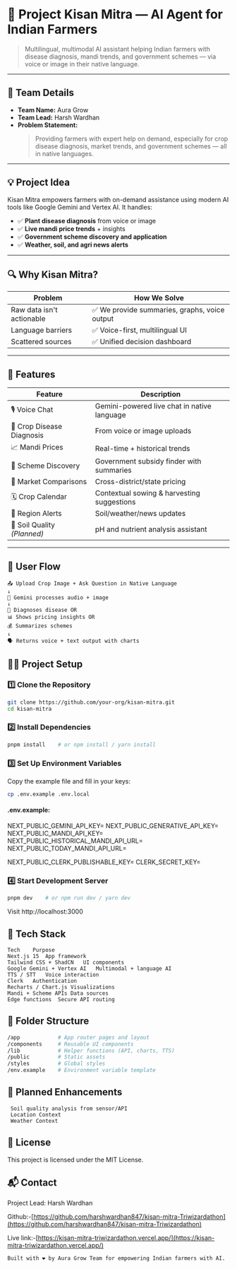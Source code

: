 # 🌾 Project Kisan Mitra — AI Agent for Indian Farmers

> Multilingual, multimodal AI assistant helping Indian farmers with disease diagnosis, mandi trends, and government schemes — via voice or image in their native language.

---

## 👥 Team Details

- **Team Name:** Aura Grow  
- **Team Lead:** Harsh Wardhan  
- **Problem Statement:**  
  > Providing farmers with expert help on demand, especially for crop disease diagnosis, market trends, and government schemes — all in native languages.

---

## 💡 Project Idea

Kisan Mitra empowers farmers with on-demand assistance using modern AI tools like Google Gemini and Vertex AI. It handles:

- ✅ **Plant disease diagnosis** from voice or image
- ✅ **Live mandi price trends** + insights
- ✅ **Government scheme discovery and application**
- ✅ **Weather, soil, and agri news alerts**

---

## 🔍 Why Kisan Mitra?

| Problem | How We Solve |
|--------|--------------|
| Raw data isn't actionable | ✅ We provide summaries, graphs, voice output |
| Language barriers | ✅ Voice-first, multilingual UI |
| Scattered sources | ✅ Unified decision dashboard |

---

## 🚀 Features

| Feature | Description |
|--------|-------------|
| 🎙️ Voice Chat | Gemini-powered live chat in native language |
| 🌿 Crop Disease Diagnosis | From voice or image uploads |
| 📈 Mandi Prices | Real-time + historical trends |
| 🧾 Scheme Discovery | Government subsidy finder with summaries |
| 📍 Market Comparisons | Cross-district/state pricing |
| 🗓️ Crop Calendar | Contextual sowing & harvesting suggestions |
| 📰 Region Alerts | Soil/weather/news updates |
| 🧪 Soil Quality *(Planned)* | pH and nutrient analysis assistant |

---

## 🔁 User Flow

```text
📤 Upload Crop Image + Ask Question in Native Language
↓
🧠 Gemini processes audio + image
↓
🦠 Diagnoses disease OR
📊 Shows pricing insights OR
💰 Summarizes schemes
↓
🗣️ Returns voice + text output with charts
```



## 🧑‍💻 Project Setup
### 1️⃣ Clone the Repository
```bash
git clone https://github.com/your-org/kisan-mitra.git
cd kisan-mitra
```
### 2️⃣ Install Dependencies
```bash
pnpm install    # or npm install / yarn install
```
### 3️⃣ Set Up Environment Variables
Copy the example file and fill in your keys:

```bash
cp .env.example .env.local
```
#### .env.example:
NEXT_PUBLIC_GEMINI_API_KEY=
NEXT_PUBLIC_GENERATIVE_API_KEY=
NEXT_PUBLIC_MANDI_API_KEY=
NEXT_PUBLIC_HISTORICAL_MANDI_API_URL=
NEXT_PUBLIC_TODAY_MANDI_API_URL=

NEXT_PUBLIC_CLERK_PUBLISHABLE_KEY=
CLERK_SECRET_KEY=

### 4️⃣ Start Development Server
```bash
pnpm dev    # or npm run dev / yarn dev
```
Visit http://localhost:3000

## 🧱 Tech Stack
```text
Tech	Purpose
Next.js 15	App framework
Tailwind CSS + ShadCN	UI components
Google Gemini + Vertex AI	Multimodal + language AI
TTS / STT	Voice interaction
Clerk	Authentication
Recharts / Chart.js	Visualizations
Mandi + Scheme APIs	Data sources
Edge functions	Secure API routing
```

## 🧩 Folder Structure
```bash
/app            # App router pages and layout
/components     # Reusable UI components
/lib            # Helper functions (API, charts, TTS)
/public         # Static assets
/styles         # Global styles
/env.example    # Environment variable template
```

## 🧪 Planned Enhancements
```text
 Soil quality analysis from sensor/API
 Location Context
 Weather Context
```
## 📜 License
This project is licensed under the MIT License.

## 📬 Contact
Project Lead: Harsh Wardhan

Github:-[https://github.com/harshwardhan847/kisan-mitra-Triwizardathon](https://github.com/harshwardhan847/kisan-mitra-Triwizardathon)

Live link:-[https://kisan-mitra-triwizardathon.vercel.app/](https://kisan-mitra-triwizardathon.vercel.app/)

```
Built with ❤️ by Aura Grow Team for empowering Indian farmers with AI.
```